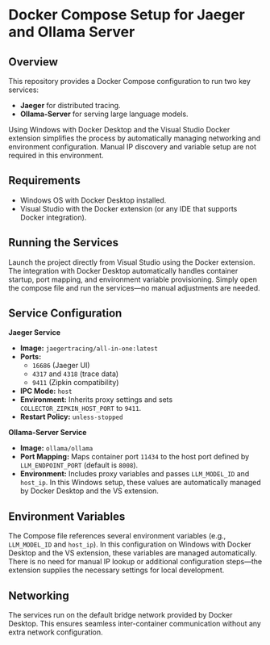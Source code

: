 # Docker Compose Setup for Jaeger and Ollama Server

## Overview
This repository provides a Docker Compose configuration to run two key services:
- **Jaeger** for distributed tracing.
- **Ollama-Server** for serving large language models.

Using Windows with Docker Desktop and the Visual Studio Docker extension simplifies the process by automatically managing networking and environment configuration. Manual IP discovery and variable setup are not required in this environment.

## Requirements
- Windows OS with Docker Desktop installed.
- Visual Studio with the Docker extension (or any IDE that supports Docker integration).

## Running the Services
Launch the project directly from Visual Studio using the Docker extension. The integration with Docker Desktop automatically handles container startup, port mapping, and environment variable provisioning. Simply open the compose file and run the services—no manual adjustments are needed.

## Service Configuration
**Jaeger Service**
- **Image:** `jaegertracing/all-in-one:latest`
- **Ports:**  
  - `16686` (Jaeger UI)  
  - `4317` and `4318` (trace data)
  - `9411` (Zipkin compatibility)
- **IPC Mode:** `host`
- **Environment:** Inherits proxy settings and sets `COLLECTOR_ZIPKIN_HOST_PORT` to `9411`.
- **Restart Policy:** `unless-stopped`

**Ollama-Server Service**
- **Image:** `ollama/ollama`
- **Port Mapping:** Maps container port `11434` to the host port defined by `LLM_ENDPOINT_PORT` (default is `8008`).
- **Environment:** Includes proxy variables and passes `LLM_MODEL_ID` and `host_ip`. In this Windows setup, these values are automatically managed by Docker Desktop and the VS extension.

## Environment Variables
The Compose file references several environment variables (e.g., `LLM_MODEL_ID` and `host_ip`). In this configuration on Windows with Docker Desktop and the VS extension, these variables are managed automatically. There is no need for manual IP lookup or additional configuration steps—the extension supplies the necessary settings for local development.

## Networking
The services run on the default bridge network provided by Docker Desktop. This ensures seamless inter-container communication without any extra network configuration.
